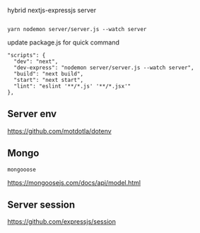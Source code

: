 
hybrid nextjs-expressjs server
```

yarn nodemon server/server.js --watch server

```

update package.js for quick command
```
"scripts": {
  "dev": "next",
  "dev-express": "nodemon server/server.js --watch server",
  "build": "next build",
  "start": "next start",
  "lint": "eslint '**/*.js' '**/*.jsx'"
},
```

## Server env

https://github.com/motdotla/dotenv

## Mongo

```
mongooose
```
https://mongoosejs.com/docs/api/model.html

## Server session

https://github.com/expressjs/session